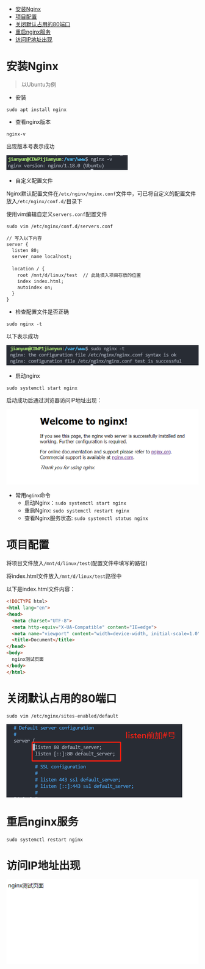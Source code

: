 - [安装Nginx](#安装nginx)
- [项目配置](#项目配置)
- [关闭默认占用的80端口](#关闭默认占用的80端口)
- [重启nginx服务](#重启nginx服务)
- [访问IP地址出现](#访问ip地址出现)
# 安装Nginx

> 以Ubuntu为例

- 安装
```
sudo apt install nginx
```

- 查看nginx版本
```
nginx-v
```
出现版本号表示成功

![](images/nginx-v.png)

- 自定义配置文件

Nginx默认配置文件在`/etc/nginx/nginx.conf`文件中，可已将自定义的配置文件放入`/etc/nginx/conf.d/`目录下

使用vim编辑自定义`servers.conf`配置文件
```
sudo vim /etc/nginx/conf.d/servers.conf
```

```
// 写入以下内容
server {
  listen 80;
  server_name localhost;

  location / {
    root /mnt/d/linux/test  // 此处填入项目存放的位置
    index index.html;
    autoindex on;
  }
}
```

- 检查配置文件是否正确

```
sudo nginx -t
```
以下表示成功

![](images/nginx.png)

- 启动nginx

```
sudo systemctl start nginx
```

启动成功后通过浏览器访问IP地址出现：

![](images/welcome.png)

- 常用`nginx`命令
  - 启动Nginx：`sudo systemctl start nginx`
  - 重启Nginx: `sudo systemctl restart nginx`
  - 查看Nginx服务状态: `sudo systemctl status nginx`

# 项目配置

将项目文件放入`/mnt/d/linux/test`(配置文件中填写的路径)

将index.html文件放入`/mnt/d/linux/test`路径中

以下是index.html文件内容：
```html
<!DOCTYPE html>
<html lang="en">
<head>
  <meta charset="UTF-8">
  <meta http-equiv="X-UA-Compatible" content="IE=edge">
  <meta name="viewport" content="width=device-width, initial-scale=1.0">
  <title>Document</title>
</head>
<body>
  nginx测试页面
</body>
</html>
```

# 关闭默认占用的80端口

```
sudo vim /etc/nginx/sites-enabled/default
```

![](images/default.png)


# 重启nginx服务

`sudo systemctl restart nginx`

# 访问IP地址出现

![](images/test.png)